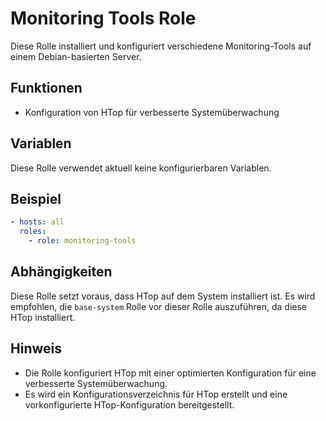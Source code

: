 # Monitoring Tools Role

Diese Rolle installiert und konfiguriert verschiedene Monitoring-Tools auf einem Debian-basierten Server.

## Funktionen

- Konfiguration von HTop für verbesserte Systemüberwachung

## Variablen

Diese Rolle verwendet aktuell keine konfigurierbaren Variablen.

## Beispiel

```yaml
- hosts: all
  roles:
    - role: monitoring-tools
```

## Abhängigkeiten

Diese Rolle setzt voraus, dass HTop auf dem System installiert ist. Es wird empfohlen, die `base-system` Rolle vor dieser Rolle auszuführen, da diese HTop installiert.

## Hinweis

- Die Rolle konfiguriert HTop mit einer optimierten Konfiguration für eine verbesserte Systemüberwachung.
- Es wird ein Konfigurationsverzeichnis für HTop erstellt und eine vorkonfigurierte HTop-Konfiguration bereitgestellt.